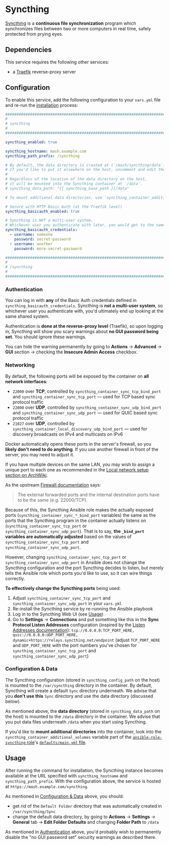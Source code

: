 <!--
SPDX-FileCopyrightText: 2023 Slavi Pantaleev

SPDX-License-Identifier: AGPL-3.0-or-later
-->

# Syncthing

[Syncthing](https://syncthing.net/) is a **continuous file synchronization** program which synchronizes files between two or more computers in real time, safely protected from prying eyes.


## Dependencies

This service requires the following other services:

- a [Traefik](traefik.md) reverse-proxy server


## Configuration

To enable this service, add the following configuration to your `vars.yml` file and re-run the [installation](../installing.md) process:

```yaml
########################################################################
#                                                                      #
# syncthing                                                            #
#                                                                      #
########################################################################

syncthing_enabled: true

syncthing_hostname: mash.example.com
syncthing_path_prefix: /syncthing

# By default, the data directory is created at (`/mash/syncthing/data`), as defined below.
# If you'd like to put it elsewhere on the host, uncomment and edit the line below.
#
# Regardless of the location of the data directory on the host,
# it will be mounted into the Syncthing container at `/data`.
# syncthing_data_path: "{{ syncthing_base_path }}/data"

# To mount additional data directories, use `syncthing_container_additional_volumes`.

# Secure with HTTP Basic Auth (at the Traefik level)
syncthing_basicauth_enabled: true

# Syncthing is NOT a multi-user system.
# Whichever user you authenticate with later, you would get to the same shared system.
syncthing_basicauth_credentials:
  - username: someone
    password: secret-password
  - username: another
    password: more-secret-password

########################################################################
#                                                                      #
# /syncthing                                                           #
#                                                                      #
########################################################################
```

### Authentication

You can log in with **any** of the Basic Auth credentials defined in `syncthing_basicauth_credentials`. Syncthing is **not a multi-user system**, so whichever user you authenticate with, you'd ultimately end up looking at the same shared system.

Authentication is **done at the reverse-proxy level** (Traefik), so upon logging in, Syncthing will show you scary warnings about **no GUI password being set**. You should ignore these warnings.

You can hide the warning permanently by going to **Actions** -> **Advanced** -> **GUI** section -> checking the **Insecure Admin Access** checkbox.

### Networking

By default, the following ports will be exposed by the container on **all network interfaces**:

- `22000` over **TCP**, controlled by `syncthing_container_sync_tcp_bind_port` and `syncthing_container_sync_tcp_port` — used for TCP based sync protocol traffic
- `22000` over **UDP**, controlled by `syncthing_container_sync_udp_bind_port` and `syncthing_container_sync_udp_port` — used for QUIC based sync protocol traffic
- `21027` over **UDP**, controlled by `syncthing_container_local_discovery_udp_bind_port` — used for discovery broadcasts on IPv4 and multicasts on IPv6

Docker automatically opens these ports in the server's firewall, so you **likely don't need to do anything**. If you use another firewall in front of the server, you may need to adjust it.

If you have multiple devices on the same LAN, you may wish to assign a unique port to each one as recommended in the [Local network setup section on ArchWiki](https://wiki.archlinux.org/title/Syncthing#Local_network_setup).

As the upstream [Firewall documentation](https://docs.syncthing.net/users/firewall.html) says:

> The external forwarded ports and the internal destination ports have to be the same (e.g. 22000/TCP).

Because of this, the Syncthing Ansible role makes the actually exposed ports (`syncthing_container_sync_*_bind_port` variables) the same as the ports that the Syncthing program in the container actually listens on (`syncthing_container_sync_tcp_port` or `syncthing_container_sync_udp_port`). That is to say, **the `_bind_port` variables are automatically adjusted** based on the values of `syncthing_container_sync_tcp_port` and `syncthing_container_sync_udp_port`.

However, changing `syncthing_container_sync_tcp_port` or `syncthing_container_sync_udp_port` in Ansible does not change the Syncthing configuration and the port Syncthing decides to listen, but merely tells the Ansible role which ports you'd like to use, so it can wire things correctly.

**To effectively change the Syncthing ports** being used:

1. Adjust `syncthing_container_sync_tcp_port` and `syncthing_container_sync_udp_port` in your `vars.yml`
2. Re-install the Syncthing service by re-running the Ansible playbook
3. Log in to the Syncthing Web UI (see [Usage](#usage))
4. Go to **Settings** -> **Connections** and put something like this in the **Sync Protocol Listen Addresses** configuration (inspired by the [Listen Addresses documentation](https://docs.syncthing.net/v1.27.0/users/config#listen-addresses)): `tcp://0.0.0.0:TCP_PORT_HERE, quic://0.0.0.0:UDP_PORT_HERE, dynamic+https://relays.syncthing.net/endpoint` (adjust `TCP_PORT_HERE` and `UDP_PORT_HERE` with the port numbers you've chosen for `syncthing_container_sync_tcp_port` and `syncthing_container_sync_udp_port`)


### Configuration & Data

The Syncthing configuration (stored in `syncthing_config_path` on the host) is mounted to the `/var/syncthing` directory in the container.
By default, Syncthing will create a default `Sync` directory underneath. We advise that you **don't use this** `Sync` directory and use the data directory (discussed below).

As mentioned above, the **data directory** (stored in `syncthing_data_path` on the host) is mounted to the `/data` directory in the container. We advise that you put data files underneath `/data` when you start using Syncthing.

If you'd like to **mount additional directories** into the container, look into the `syncthing_container_additional_volumes` variable part of the [`ansible-role-syncthing` role](https://github.com/mother-of-all-self-hosting/ansible-role-syncthing)'s [`defaults/main.yml` file](https://github.com/mother-of-all-self-hosting/ansible-role-syncthing/blob/main/defaults/main.yml).


## Usage

After running the command for installation, the Syncthing instance becomes available at the URL specified with `syncthing_hostname` and `syncthing_path_prefix`. With the configuration above, the service is hosted at `https://mash.example.com/syncthing`.

As mentioned in [Configuration & Data](#configuration--data) above, you should:

- get rid of the `Default Folder` directory that was automatically created in `/var/syncthing/Sync`
- change the default data directory, by going to **Actions** -> **Settings** -> **General** tab -> **Edit Folder Defaults** and changing **Folder Path** to `/data`

As mentioned in [Authentication](#authentication) above, you'd probably wish to permanently disable the "no GUI password set" security warnings as described there.
